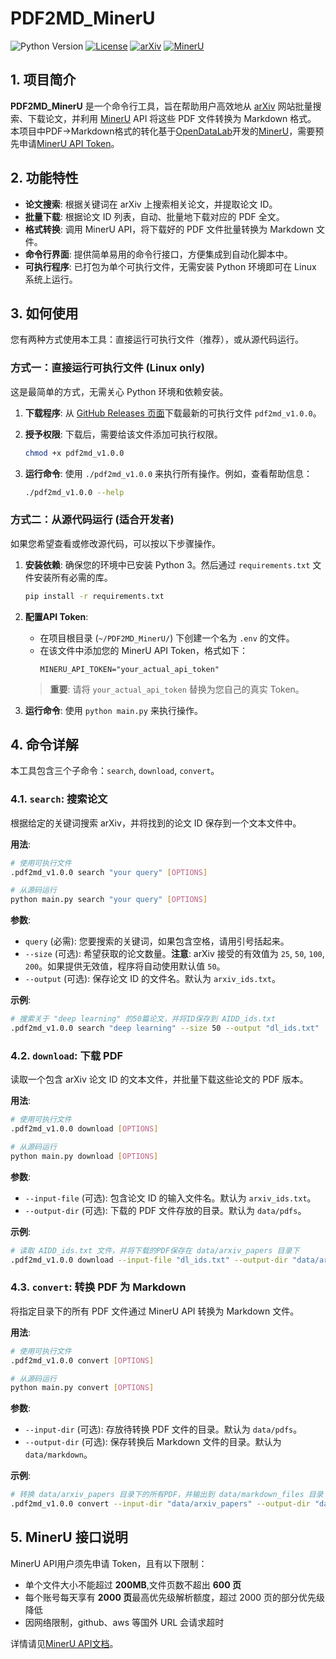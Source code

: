 # PDF2MD_MinerU



<p align="left">
  <img src="https://img.shields.io/badge/Python-3.8%2B-blue?logo=python&logoColor=white" alt="Python Version">
  <a href="https://github.com/wangzhuoya/PDF2MD_MinerU/blob/main/LICENSE"><img src="https://img.shields.io/github/license/wangzhuoya/PDF2MD_MinerU" alt="License"></a>
  <a href="https://arxiv.org/"><img src="https://img.shields.io/badge/Data%20Source-arXiv-B31B1B" alt="arXiv"></a>
  <a href="https://mineru.net/"><img src="https://img.shields.io/badge/API%20Provider-MinerU-orange" alt="MinerU"></a>
</p>

## 1. 项目简介
**PDF2MD_MinerU** 是一个命令行工具，旨在帮助用户高效地从 [arXiv](https://arxiv.org/) 网站批量搜索、下载论文，并利用 [MinerU](https://mineru.net/) API 将这些 PDF 文件转换为 Markdown 格式。
本项目中PDF→Markdown格式的转化基于[OpenDataLab](https://github.com/opendatalab)开发的[MinerU](https://github.com/opendatalab/MinerU/tree/master)，需要预先申请[MinerU API Token](https://mineru.net/apiManage/token)。

## 2. 功能特性

- **论文搜索**: 根据关键词在 arXiv 上搜索相关论文，并提取论文 ID。
- **批量下载**: 根据论文 ID 列表，自动、批量地下载对应的 PDF 全文。
- **格式转换**: 调用 MinerU API，将下载好的 PDF 文件批量转换为 Markdown 文件。
- **命令行界面**: 提供简单易用的命令行接口，方便集成到自动化脚本中。
- **可执行程序**: 已打包为单个可执行文件，无需安装 Python 环境即可在 Linux 系统上运行。

## 3. 如何使用

您有两种方式使用本工具：直接运行可执行文件（推荐），或从源代码运行。
### 方式一：直接运行可执行文件 (Linux only)

这是最简单的方式，无需关心 Python 环境和依赖安装。

1.  **下载程序**: 从 [GitHub Releases 页面](https://github.com/wangzhuoya/PDF2MD_MinerU/releases/download/v1.0.0/pdf2md_v1.0.0)下载最新的可执行文件 `pdf2md_v1.0.0`。

2.  **授予权限**: 下载后，需要给该文件添加可执行权限。
    ```bash
    chmod +x pdf2md_v1.0.0
    ```

3.  **运行命令**: 使用 `./pdf2md_v1.0.0` 来执行所有操作。例如，查看帮助信息：
    ```bash
    ./pdf2md_v1.0.0 --help
    ```
### 方式二：从源代码运行 (适合开发者)

如果您希望查看或修改源代码，可以按以下步骤操作。

1.  **安装依赖**: 确保您的环境中已安装 Python 3。然后通过 `requirements.txt` 文件安装所有必需的库。
    ```bash
    pip install -r requirements.txt
    ```

2.  **配置API Token**:
    - 在项目根目录 (`~/PDF2MD_MinerU/`) 下创建一个名为 `.env` 的文件。
    - 在该文件中添加您的 MinerU API Token，格式如下：
      ```
      MINERU_API_TOKEN="your_actual_api_token"
      ```
    > **重要**: 请将 `your_actual_api_token` 替换为您自己的真实 Token。

3.  **运行命令**: 使用 `python main.py` 来执行操作。
## 4. 命令详解

本工具包含三个子命令：`search`, `download`, `convert`。

### 4.1. `search`: 搜索论文

根据给定的关键词搜索 arXiv，并将找到的论文 ID 保存到一个文本文件中。

**用法**:
```bash
# 使用可执行文件
.pdf2md_v1.0.0 search "your query" [OPTIONS]

# 从源码运行
python main.py search "your query" [OPTIONS]
```

**参数**:
- `query` (必需): 您要搜索的关键词，如果包含空格，请用引号括起来。
- `--size` (可选): 希望获取的论文数量。**注意**: arXiv 接受的有效值为 `25`, `50`, `100`, `200`。如果提供无效值，程序将自动使用默认值 `50`。
- `--output` (可选): 保存论文 ID 的文件名。默认为 `arxiv_ids.txt`。

**示例**:
```bash
# 搜索关于 "deep learning" 的50篇论文，并将ID保存到 AIDD_ids.txt
.pdf2md_v1.0.0 search "deep learning" --size 50 --output "dl_ids.txt"
```
### 4.2. `download`: 下载 PDF

读取一个包含 arXiv 论文 ID 的文本文件，并批量下载这些论文的 PDF 版本。

**用法**:
```bash
# 使用可执行文件
.pdf2md_v1.0.0 download [OPTIONS]

# 从源码运行
python main.py download [OPTIONS]
```

**参数**:
- `--input-file` (可选): 包含论文 ID 的输入文件名。默认为 `arxiv_ids.txt`。
- `--output-dir` (可选): 下载的 PDF 文件存放的目录。默认为 `data/pdfs`。

**示例**:
```bash
# 读取 AIDD_ids.txt 文件，并将下载的PDF保存在 data/arxiv_papers 目录下
.pdf2md_v1.0.0 download --input-file "dl_ids.txt" --output-dir "data/arxiv_papers"
```
### 4.3. `convert`: 转换 PDF 为 Markdown

将指定目录下的所有 PDF 文件通过 MinerU API 转换为 Markdown 文件。

**用法**:
```bash
# 使用可执行文件
.pdf2md_v1.0.0 convert [OPTIONS]

# 从源码运行
python main.py convert [OPTIONS]
```

**参数**:
- `--input-dir` (可选): 存放待转换 PDF 文件的目录。默认为 `data/pdfs`。
- `--output-dir` (可选): 保存转换后 Markdown 文件的目录。默认为 `data/markdown`。

**示例**:
```bash
# 转换 data/arxiv_papers 目录下的所有PDF，并输出到 data/markdown_files 目录
.pdf2md_v1.0.0 convert --input-dir "data/arxiv_papers" --output-dir "data/markdown_files"
```

## 5. MinerU 接口说明​

MinerU API用户须先申请 Token，且有以下限制：
- 单个文件大小不能超过 **200MB**,文件页数不超出 **600 页**
- 每个账号每天享有 **2000 页**最高优先级解析额度，超过 2000 页的部分优先级降低
- 因网络限制，github、aws 等国外 URL 会请求超时
  
详情请见[MinerU API文档](https://mineru.net/apiManage/docs)。
